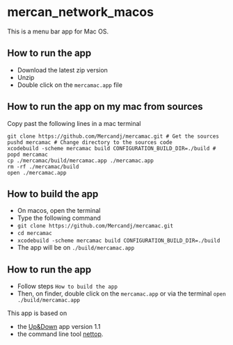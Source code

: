 # mercan_network_macos

This is a menu bar app for Mac OS.

## How to run the app

- Download the latest zip version
- Unzip
- Double click on the `mercamac.app` file

## How to run the app on my mac from sources

Copy past the following lines in a mac terminal

```shell
git clone https://github.com/Mercandj/mercamac.git # Get the sources
pushd mercamac # Change directory to the sources code
xcodebuild -scheme mercamac build CONFIGURATION_BUILD_DIR=./build # 
popd mercamac
cp ./mercamac/build/mercamac.app ./mercamac.app
rm -rf ./mercamac/build
open ./mercamac.app
```

## How to build the app

- On macos, open the terminal
- Type the following command
- `git clone https://github.com/Mercandj/mercamac.git` 
- `cd mercamac`
- `xcodebuild -scheme mercamac build CONFIGURATION_BUILD_DIR=./build`
- The app will be on `./build/mercamac.app`

## How to run the app

- Follow steps `How to build the app`
- Then, on finder, double click on the `mercamac.app` or via the terminal `open ./build/mercamac.app`

This app is based on
- the [Up&Down](https://github.com/gjiazhe/Up-Down) app version 1.1
- the command line tool [nettop](https://developer.apple.com/legacy/library/documentation/Darwin/Reference/ManPages/man1/nettop.1.html).